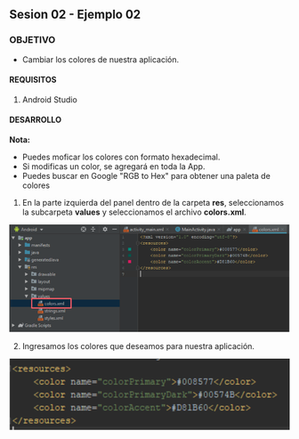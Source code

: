 ## Sesion 02 - Ejemplo 02

### OBJETIVO 
 - Cambiar los colores de nuestra aplicación.

#### REQUISITOS 
1. Android Studio 

#### DESARROLLO
**Nota:**

* Puedes moficar los colores con formato hexadecimal.
* Si modificas un color, se agregará en toda la App.
* Puedes buscar en Google "RGB to Hex" para obtener una paleta de colores

1. En la parte izquierda del panel dentro de la carpeta **res**, seleccionamos la subcarpeta **values** y seleccionamos el archivo **colors.xml**.

![Listando todos los documentos de una colección](img/colors.png)

2. Ingresamos los colores que deseamos para nuestra aplicación.

![Listando todos los documentos de una colección](img/colores.png)











